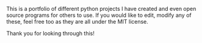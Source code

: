 This is a portfolio of different python projects I have created and even open source programs for others to use. If you would like to edit, modify any of these, feel free too as they are all under the MIT license.

Thank you for looking through this!

